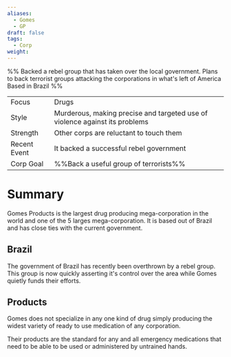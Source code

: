 ```yaml
---
aliases:
  - Gomes
  - GP
draft: false
tags:
  - Corp
weight:
---
```

%%
Backed a rebel group that has taken over the local government.
Plans to back terrorist groups attacking the corporations in what's left of America
Based in Brazil
%%

|                                          |                                                                             |
| ---------------------------------------- | --------------------------------------------------------------------------- |
| <span class="leftTH">Focus</span>        | Drugs                                                                       |
| <span class="leftTH">Style</span>        | Murderous, making precise and targeted use of violence against its problems |
| <span class="leftTH">Strength</span>     | Other corps are reluctant to touch them                                     |
| <span class="leftTH">Recent Event</span> | It backed a successful rebel government                                     |
| <span class="leftTH">Corp Goal</span>    | %%Back a useful group of terrorists%%                                       |

<h1 class='centerText'>Summary</h1>

Gomes Products is the largest drug producing mega-corporation in the world and one of the 5 larges mega-corporation. It is based out of Brazil and has close ties with the current government.

## Brazil
The government of Brazil has recently been overthrown by a rebel group. This group is now quickly asserting it's control over the area while Gomes quietly funds their efforts.

## Products
Gomes does not specialize in any one kind of drug simply producing the widest variety of ready to use medication of any corporation.

Their products are the standard for any and all emergency medications that need to be able to be used or administered by untrained hands.